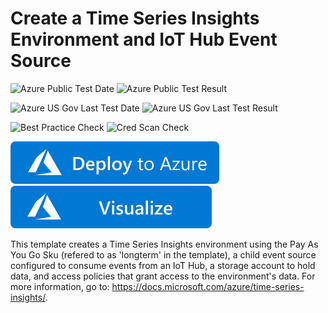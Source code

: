 # Create a Time Series Insights Environment and IoT Hub Event Source

![Azure Public Test Date](https://azurequickstartsservice.blob.core.windows.net/badges/201-timeseriesinsights-environment-payg-with-iothub/PublicLastTestDate.svg)
![Azure Public Test Result](https://azurequickstartsservice.blob.core.windows.net/badges/201-timeseriesinsights-environment-payg-with-iothub/PublicDeployment.svg)

![Azure US Gov Last Test Date](https://azurequickstartsservice.blob.core.windows.net/badges/201-timeseriesinsights-environment-payg-with-iothub/FairfaxLastTestDate.svg)
![Azure US Gov Last Test Result](https://azurequickstartsservice.blob.core.windows.net/badges/201-timeseriesinsights-environment-payg-with-iothub/FairfaxDeployment.svg)

![Best Practice Check](https://azurequickstartsservice.blob.core.windows.net/badges/201-timeseriesinsights-environment-payg-with-iothub/BestPracticeResult.svg)
![Cred Scan Check](https://azurequickstartsservice.blob.core.windows.net/badges/201-timeseriesinsights-environment-payg-with-iothub/CredScanResult.svg)

[![Deploy To Azure](https://raw.githubusercontent.com/Azure/azure-quickstart-templates/master/1-CONTRIBUTION-GUIDE/images/deploytoazure.svg?sanitize=true)]("https://portal.azure.com/#create/Microsoft.Template/uri/https%3A%2F%2Fraw.githubusercontent.com%2FAzure%2Fazure-quickstart-templates%2Fmaster%2F201-timeseriesinsights-environment-payg-with-iothub%2Fazuredeploy.json")  [![Visualize](https://raw.githubusercontent.com/Azure/azure-quickstart-templates/master/1-CONTRIBUTION-GUIDE/images/visualizebutton.svg?sanitize=true)]("http://armviz.io/#/?load=https%3A%2F%2Fraw.githubusercontent.com%2FAzure%2Fazure-quickstart-templates%2Fmaster%2F201-timeseriesinsights-environment-payg-with-iothub%2Fazuredeploy.json")

This template creates a Time Series Insights environment using the Pay As You Go Sku (refered to as 'longterm' in the template), a child event source configured to consume events from an IoT Hub, a storage account to hold data, and access policies that grant access to the environment's data. For more information, go to: <https://docs.microsoft.com/azure/time-series-insights/>.


